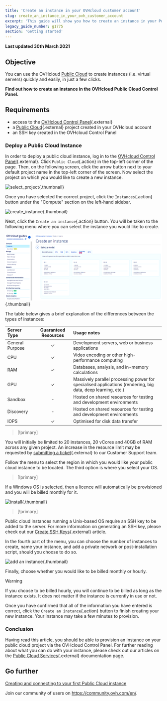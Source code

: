```yaml
---
title: 'Create an instance in your OVHcloud customer account'
slug: create_an_instance_in_your_ovh_customer_account
excerpt: 'This guide will show you how to create an instance in your Public Cloud account.'
legacy_guide_number: g1775
section: 'Getting started'
---
```


**Last updated 30th March 2021**

## Objective

You can use the OVHcloud [Public Cloud](https://www.ovhcloud.com/en-ca/public-cloud/) to create instances (i.e. virtual servers) quickly and easily, in just a few clicks.

**Find out how to create an instance in the OVHcloud Public Cloud Control Panel.**

## Requirements

* access to the [OVHcloud Control Panel](https://ca.ovh.com/auth/?action=gotomanager&from=https://www.ovh.com/ca/en/&ovhSubsidiary=ca){.external}
* a [Public Cloud](https://www.ovhcloud.com/en-ca/public-cloud/){.external} project created in your OVHcloud account
* an SSH key created in the OVHcloud Control Panel

### Deploy a Public Cloud Instance

In order to deploy a public cloud instance, log in to the [OVHcloud Control Panel](https://ca.ovh.com/auth/?action=gotomanager&from=https://www.ovh.com/ca/en/&ovhSubsidiary=ca){.external}. Click `Public Cloud`{.action} in the top-left corner of the page. Then, on the following screen, click the arrow button next to your default project name in the top-left corner of the screen. Now select the project on which you would like to create a new instance.

![select_project](images/select_project.png){.thumbnail}

Once you have selected the correct project, click the `Instances`{.action} button under the "Compute" section on the left-hand sidebar.

![create_instance](images/create_instance.png){.thumbnail}

Next, click the `Create an instance`{.action} button. You will be taken to the following menu where you can select the instance you would like to create.

![create_instance1](images/create_instance1-2021.png){.thumbnail}

The table below gives a brief explanation of the differences between the types of instances:

| Server Type | Guaranteed Resources | Usage notes |
| :---         |     :---:      |          :--- |
| General Purpose   | ✓     | Development servers, web or business applications    |
| CPU     | ✓       | Video encoding or other high-performance computing      |
| RAM   | ✓     | Databases, analysis, and in-memory calculations    |
| GPU     | ✓       | Massively parallel processing power for specialised applications (rendering, big data, deep learning, etc.)       |
| Sandbox    | -       | Hosted on shared resources for testing and development environments      |
| Discovery    | -       | Hosted on shared resources for testing and development environments      |
| IOPS   | ✓     | Optimised for disk data transfer    |

> [!primary]
>
You will initially be limited to 20 instances, 20 vCores and 40GB of RAM across any given project. An increase in the resource limit may be requested by [submitting a ticket](https://www.ovh.com/manager/dedicated/index.html#/ticket){.external} to our Customer Support team.
>


Follow the menu to select the region in which you would like your public cloud instance to be located. The third option is where you select your OS.

> [!primary]
>
If a Windows OS is selected, then a licence will automatically be provisioned and you will be billed monthly for it.
>

![install](images/os_install.png){.thumbnail}

> [!primary]
>
Public cloud instances running a Unix-based OS require an SSH key to be added to the server. For more information on generating an SSH key, please check out our [Create SSH Keys](../create-ssh-keys/){.external} article.
>

In the fourth part of the menu, you can choose the number of instances to create, name your instance, and add a private network or post-installation script, should you choose to do so.

![add an instance](images/configure_instance.png){.thumbnail}

Finally, choose whether you would like to be billed monthly or hourly.

> [!warning]
>
>If you choose to be billed hourly, you will continue to be billed as long as the instance exists. It does not matter if the instance is currently in use or not.
>


Once you have confirmed that all of the information you have entered is correct, click the `Create an instance`{.action} button to finish creating your new instance. Your instance may take a few minutes to provision.

### Conclusion

Having read this article, you should be able to provision an instance on your public cloud project via the OVHcloud Control Panel. For further reading about what you can do with your instance, please check out our articles on the [Public Cloud Services](../){.external} documentation page.

## Go further

[Creating and connecting to your first Public Cloud instance](../public-cloud-first-steps/)

Join our community of users on <https://community.ovh.com/en/>.
